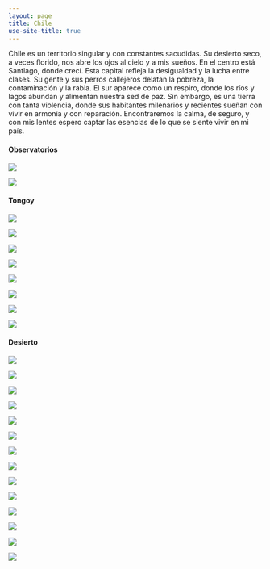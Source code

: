 ```yaml
---
layout: page
title: Chile
use-site-title: true
---
```


Chile es un territorio singular y con constantes sacudidas. Su desierto seco, a veces florido, nos abre los ojos al cielo y a mis sueños. En el centro está Santiago, donde crecí. Esta capital refleja la desigualdad y la lucha entre clases. Su gente y sus perros callejeros delatan la pobreza, la contaminación y la rabia. El sur aparece como un respiro, donde los ríos y lagos abundan y alimentan nuestra sed de paz. Sin embargo, es una tierra con tanta violencia, donde sus habitantes milenarios y recientes sueñan con vivir en armonía y con reparación. Encontraremos la calma, de seguro, y con mis lentes espero captar las esencias de lo que se siente vivir en mi país.

#### Observatorios

![](/img/fotografia/3_1.JPG)

![](/img/fotografia/3_2.JPG)

#### Tongoy

![](/img/fotografia/limari_1.JPG)

![](/img/fotografia/limari_2.JPG)

![](/img/fotografia/limari_3.JPG)

![](/img/fotografia/limari_4.JPG)

![](/img/fotografia/limari_5.JPG)

![](/img/fotografia/limari_6.JPG)

![](/img/fotografia/limari_7.JPG)

![](/img/fotografia/limari_8.JPG)


#### Desierto

![](/img/fotografia/des_1.JPG)

![](/img/fotografia/des_2.JPG)

![](/img/fotografia/des_3.JPG)

![](/img/fotografia/des_4.JPG)

![](/img/fotografia/des_5.JPG)

![](/img/fotografia/des_6.JPG)

![](/img/fotografia/des_7.JPG)

![](/img/fotografia/des_8.JPG)

![](/img/fotografia/des_9.JPG)

![](/img/fotografia/des_10.JPG)

![](/img/fotografia/des_11.JPG)

![](/img/fotografia/des_12.JPG)

![](/img/fotografia/des_13.JPG)

![](/img/fotografia/des_14.JPG)

